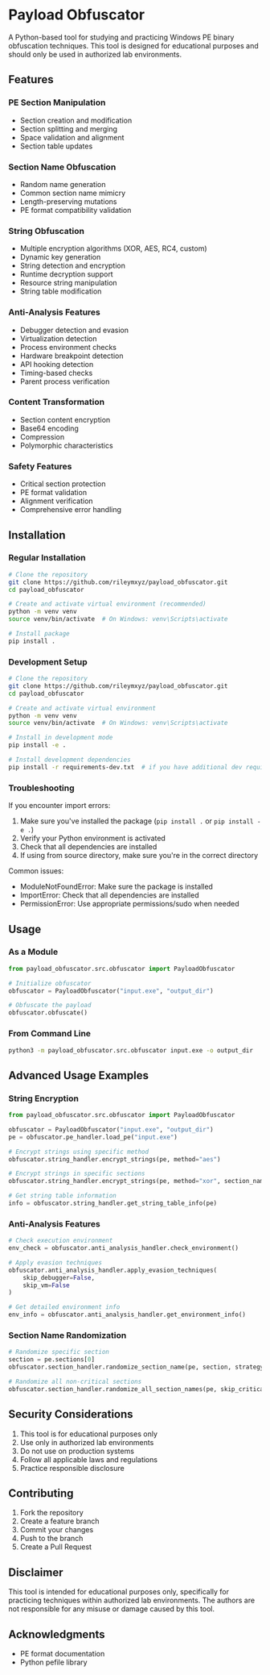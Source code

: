 # Payload Obfuscator

A Python-based tool for studying and practicing Windows PE binary obfuscation techniques. This tool is designed for educational purposes and should only be used in authorized lab environments.

## Features

### PE Section Manipulation
- Section creation and modification
- Section splitting and merging
- Space validation and alignment
- Section table updates

### Section Name Obfuscation
- Random name generation
- Common section name mimicry
- Length-preserving mutations
- PE format compatibility validation

### String Obfuscation
- Multiple encryption algorithms (XOR, AES, RC4, custom)
- Dynamic key generation
- String detection and encryption
- Runtime decryption support
- Resource string manipulation
- String table modification

### Anti-Analysis Features
- Debugger detection and evasion
- Virtualization detection
- Process environment checks
- Hardware breakpoint detection
- API hooking detection
- Timing-based checks
- Parent process verification

### Content Transformation
- Section content encryption
- Base64 encoding
- Compression
- Polymorphic characteristics

### Safety Features
- Critical section protection
- PE format validation
- Alignment verification
- Comprehensive error handling

## Installation

### Regular Installation
```bash
# Clone the repository
git clone https://github.com/rileymxyz/payload_obfuscator.git
cd payload_obfuscator

# Create and activate virtual environment (recommended)
python -m venv venv
source venv/bin/activate  # On Windows: venv\Scripts\activate

# Install package
pip install .
```

### Development Setup
```bash
# Clone the repository
git clone https://github.com/rileymxyz/payload_obfuscator.git
cd payload_obfuscator

# Create and activate virtual environment
python -m venv venv
source venv/bin/activate  # On Windows: venv\Scripts\activate

# Install in development mode
pip install -e .

# Install development dependencies
pip install -r requirements-dev.txt  # if you have additional dev requirements
```

### Troubleshooting

If you encounter import errors:
1. Make sure you've installed the package (`pip install .` or `pip install -e .`)
2. Verify your Python environment is activated
3. Check that all dependencies are installed
4. If using from source directory, make sure you're in the correct directory

Common issues:
- ModuleNotFoundError: Make sure the package is installed
- ImportError: Check that all dependencies are installed
- PermissionError: Use appropriate permissions/sudo when needed

## Usage

### As a Module

```python
from payload_obfuscator.src.obfuscator import PayloadObfuscator

# Initialize obfuscator
obfuscator = PayloadObfuscator("input.exe", "output_dir")

# Obfuscate the payload
obfuscator.obfuscate()
```

### From Command Line

```bash
python3 -m payload_obfuscator.src.obfuscator input.exe -o output_dir
```

## Advanced Usage Examples

### String Encryption

```python
from payload_obfuscator.src.obfuscator import PayloadObfuscator

obfuscator = PayloadObfuscator("input.exe", "output_dir")
pe = obfuscator.pe_handler.load_pe("input.exe")

# Encrypt strings using specific method
obfuscator.string_handler.encrypt_strings(pe, method="aes")

# Encrypt strings in specific sections
obfuscator.string_handler.encrypt_strings(pe, method="xor", section_names=[".text", ".data"])

# Get string table information
info = obfuscator.string_handler.get_string_table_info(pe)
```

### Anti-Analysis Features

```python
# Check execution environment
env_check = obfuscator.anti_analysis_handler.check_environment()

# Apply evasion techniques
obfuscator.anti_analysis_handler.apply_evasion_techniques(
    skip_debugger=False,
    skip_vm=False
)

# Get detailed environment info
env_info = obfuscator.anti_analysis_handler.get_environment_info()
```

### Section Name Randomization

```python
# Randomize specific section
section = pe.sections[0]
obfuscator.section_handler.randomize_section_name(pe, section, strategy="random")

# Randomize all non-critical sections
obfuscator.section_handler.randomize_all_section_names(pe, skip_critical=True, strategy="mimic")
```

## Security Considerations

1. This tool is for educational purposes only
2. Use only in authorized lab environments
3. Do not use on production systems
4. Follow all applicable laws and regulations
5. Practice responsible disclosure

## Contributing

1. Fork the repository
2. Create a feature branch
3. Commit your changes
4. Push to the branch
5. Create a Pull Request

## Disclaimer

This tool is intended for educational purposes only, specifically for practicing techniques within authorized lab environments. The authors are not responsible for any misuse or damage caused by this tool.

## Acknowledgments

- PE format documentation
- Python pefile library
